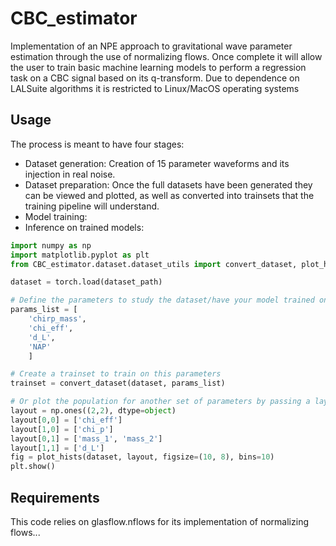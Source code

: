 # CBC_estimator

Implementation of an NPE approach to gravitational wave parameter estimation through the use of normalizing flows.
Once complete it will allow the user to train basic machine learning models to perform a regression task on a CBC signal based on its q-transform.
Due to dependence on LALSuite algorithms it is restricted to Linux/MacOS operating systems

## Usage
The process is meant to have four stages:

- Dataset generation: Creation of 15 parameter waveforms and its injection in real noise. 
- Dataset preparation: Once the full datasets have been generated they can be viewed and plotted, as well as converted into trainsets that the training pipeline will understand.
- Model training:
- Inference on trained models:

```Python
import numpy as np
import matplotlib.pyplot as plt
from CBC_estimator.dataset.dataset_utils import convert_dataset, plot_hists

dataset = torch.load(dataset_path)

# Define the parameters to study the dataset/have your model trained on
params_list = [
    'chirp_mass',
    'chi_eff',
    'd_L',
    'NAP'
    ]

# Create a trainset to train on this parameters
trainset = convert_dataset(dataset, params_list)

# Or plot the population for another set of parameters by passing a layout
layout = np.ones((2,2), dtype=object)
layout[0,0] = ['chi_eff']
layout[1,0] = ['chi_p']
layout[0,1] = ['mass_1', 'mass_2']
layout[1,1] = ['d_L']
fig = plot_hists(dataset, layout, figsize=(10, 8), bins=10)
plt.show()
```
## Requirements
This code relies on glasflow.nflows for its implementation of normalizing flows...